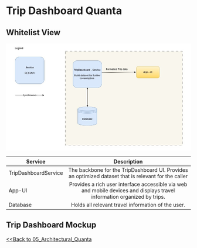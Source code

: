 # Trip Dashboard Quanta

## Whitelist View
![Trip Planner Quanta](../diagrams/4.trip-dashboard.jpg)

| Service              |                                                       Description                                                        | 
|----------------------|:------------------------------------------------------------------------------------------------------------------------:|
| TripDashboardService |           The backbone for the TripDashboard UI. Provides an optimized dataset that is relevant for the caller           |
| App-UI               | Provides a rich user interface accessible via web and mobile devices and displays travel information organized by trips. |
| Database             |                                    Holds all relevant travel information of the user.                                    |

## Trip Dashboard Mockup

[<<Back to 05_Architectural_Quanta](../architecture/05_Architectural_Quanta.md) 
